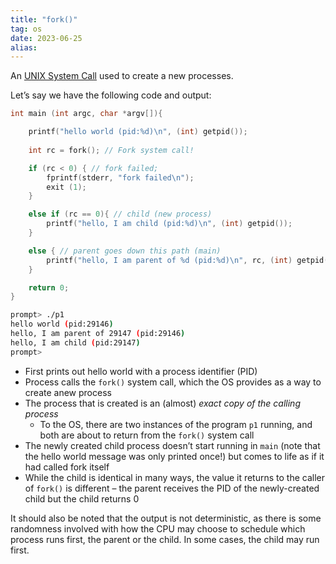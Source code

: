 ```yaml
---
title: "fork()"
tag: os
date: 2023-06-25
alias:
---
```


An [UNIX System Call](UNIX%20System%20Calls.md) used to create a new processes.

Let’s say we have the following code and output:
```c
int main (int argc, char *argv[]){

	printf("hello world (pid:%d)\n", (int) getpid());
	
	int rc = fork(); // Fork system call!

	if (rc < 0) { // fork failed; 
		fprintf(stderr, "fork failed\n"); 
		exit (1);
	}

	else if (rc == 0){ // child (new process)
		printf("hello, I am child (pid:%d)\n", (int) getpid());
	}

	else { // parent goes down this path (main)
		printf("hello, I am parent of %d (pid:%d)\n", rc, (int) getpid());
	}

	return 0;
}
```
```bash
prompt> ./p1
hello world (pid:29146)
hello, I am parent of 29147 (pid:29146)
hello, I am child (pid:29147)
prompt>
```

- First prints out hello world with a process identifier (PID)
- Process calls the `fork()` system call, which the OS provides as a way to create anew process
- The process that is created is an (almost) *exact copy of the calling process*
	- To the OS, there are two instances of the program `p1` running, and both are about to return from the `fork()` system call
- The newly created child process doesn’t start running in `main` (note that the hello world message was only printed once!) but comes to life as if it had called fork itself
- While the child is identical in many ways, the value it returns to the caller of `fork()` is different – the parent receives the PID of the newly-created child but the child returns 0

It should also be noted that the output is not deterministic, as there is some randomness involved with how the CPU may choose to schedule which process runs first, the parent or the child. In some cases, the child may run first. 